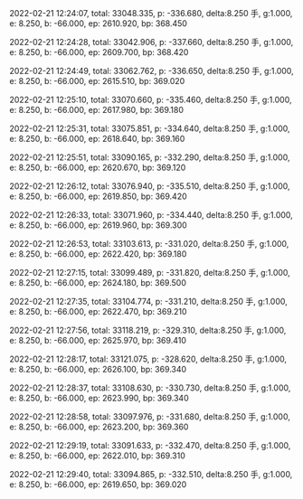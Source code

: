 2022-02-21 12:24:07, total: 33048.335, p: -336.680, delta:8.250 手, g:1.000, e: 8.250, b: -66.000, ep: 2610.920, bp: 368.450

2022-02-21 12:24:28, total: 33042.906, p: -337.660, delta:8.250 手, g:1.000, e: 8.250, b: -66.000, ep: 2609.700, bp: 368.420

2022-02-21 12:24:49, total: 33062.762, p: -336.650, delta:8.250 手, g:1.000, e: 8.250, b: -66.000, ep: 2615.510, bp: 369.020

2022-02-21 12:25:10, total: 33070.660, p: -335.460, delta:8.250 手, g:1.000, e: 8.250, b: -66.000, ep: 2617.980, bp: 369.180

2022-02-21 12:25:31, total: 33075.851, p: -334.640, delta:8.250 手, g:1.000, e: 8.250, b: -66.000, ep: 2618.640, bp: 369.160

2022-02-21 12:25:51, total: 33090.165, p: -332.290, delta:8.250 手, g:1.000, e: 8.250, b: -66.000, ep: 2620.670, bp: 369.120

2022-02-21 12:26:12, total: 33076.940, p: -335.510, delta:8.250 手, g:1.000, e: 8.250, b: -66.000, ep: 2619.850, bp: 369.420

2022-02-21 12:26:33, total: 33071.960, p: -334.440, delta:8.250 手, g:1.000, e: 8.250, b: -66.000, ep: 2619.960, bp: 369.300

2022-02-21 12:26:53, total: 33103.613, p: -331.020, delta:8.250 手, g:1.000, e: 8.250, b: -66.000, ep: 2622.420, bp: 369.180

2022-02-21 12:27:15, total: 33099.489, p: -331.820, delta:8.250 手, g:1.000, e: 8.250, b: -66.000, ep: 2624.180, bp: 369.500

2022-02-21 12:27:35, total: 33104.774, p: -331.210, delta:8.250 手, g:1.000, e: 8.250, b: -66.000, ep: 2622.470, bp: 369.210

2022-02-21 12:27:56, total: 33118.219, p: -329.310, delta:8.250 手, g:1.000, e: 8.250, b: -66.000, ep: 2625.970, bp: 369.410

2022-02-21 12:28:17, total: 33121.075, p: -328.620, delta:8.250 手, g:1.000, e: 8.250, b: -66.000, ep: 2626.100, bp: 369.340

2022-02-21 12:28:37, total: 33108.630, p: -330.730, delta:8.250 手, g:1.000, e: 8.250, b: -66.000, ep: 2623.990, bp: 369.340

2022-02-21 12:28:58, total: 33097.976, p: -331.680, delta:8.250 手, g:1.000, e: 8.250, b: -66.000, ep: 2623.200, bp: 369.360

2022-02-21 12:29:19, total: 33091.633, p: -332.470, delta:8.250 手, g:1.000, e: 8.250, b: -66.000, ep: 2622.010, bp: 369.310

2022-02-21 12:29:40, total: 33094.865, p: -332.510, delta:8.250 手, g:1.000, e: 8.250, b: -66.000, ep: 2619.650, bp: 369.020